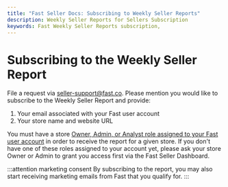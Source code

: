 ```yaml
---
title: "Fast Seller Docs: Subscribing to Weekly Seller Reports"
description: Weekly Seller Reports for Sellers Subscription
keywords: Fast Weekly Seller Reports subscription,
---
```


# Subscribing to the Weekly Seller Report

File a request via [seller-support@fast.co](mailto:seller-support@fast.co). Please mention you would like to subscribe to the Weekly Seller Report and provide:

1. Your email associated with your Fast user account
2. Your store name and website URL

You must have a store [Owner, Admin, or Analyst role assigned to your Fast user account](/developer-portal/for-sellers/account-management/overview/account-permissions) in order to receive the report for a given store. If you don't have one of these roles assigned to your account yet, please ask your store Owner or Admin to grant you access first via the Fast Seller Dashboard.

:::attention marketing consent
By subscribing to the report, you may also start receiving marketing emails from Fast that you qualify for.
:::
